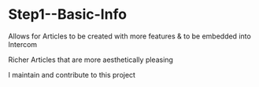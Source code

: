 # Step1--Basic-Info
Allows for Articles to be created with more features & to be embedded into Intercom

Richer Articles that are more aesthetically pleasing 

I maintain and contribute to this project
